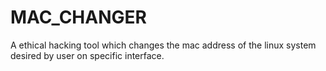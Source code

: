 # MAC_CHANGER
A ethical hacking tool which changes the mac address of the linux system desired by user on specific interface.
